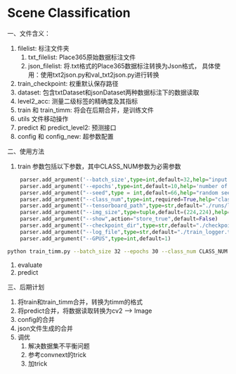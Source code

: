 # Scene Classification
一、文件含义：
1. filelist: 标注文件夹
   1. txt_filelist: Place365原始数据标注文件
   2. json_filelist: 将.txt格式的Place365数据标注转换为Json格式，
                    具体使用：使用txt2json.py和val_txt2json.py进行转换
2. train_checkpoint: 权重默认保存路径
3. dataset: 包含txtDataset和jsonDataset两种数据标注下的数据读取
4. level2_acc: 测量二级标签的精确度及其指标
5. train 和 train_timm: 将会在后期合并，是训练文件
6. utils 文件移动操作
7. predict 和 predict_level2: 预测接口
8. config 和 config_new: 超参数配置

二、使用方法
1. train
参数包括以下参数，其中CLASS_NUM参数为必需参数
```python
    parser.add_argument('--batch_size',type=int,default=32,help="input batch size,default = 64")
    parser.add_argument('--epochs',type=int,default=10,help='number of epochs to train for, default=10')
    parser.add_argument("--seed",type = int,default=66,help="random seed")
    parser.add_argument("--class_num",type=int,required=True,help="classification category")
    parser.add_argument("--tensorboard_path",type=str,default="./runs/log")
    parser.add_argument("--img_size",type=tuple,default=(224,224),help="input image size")
    parser.add_argument("--show",action="store_true",default=False)
    parser.add_argument("--checkpoint_dir",type=str,default="./checkpoint")
    parser.add_argument("--log_file",type=str,default="./train_logger.txt")
    parser.add_argument("--GPUS",type=int,default=1)
```
```bash
python train_timm.py --batch_size 32 --epochs 30 --class_num CLASS_NUM
```
1. evaluate
2. predict


三、后期计划
1. 将train和train_timm合并，转换为timm的格式
2. 将predict合并，将数据读取转换为cv2 --> Image
3. config的合并
4. json文件生成的合并
5. 调优
   1. 解决数据集不平衡问题
   2. 参考convnext的trick
   3. 加trick